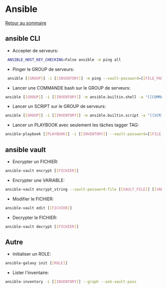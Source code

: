 # Ansible

[Retour au sommaire](docs/index)

## ansible CLI
- Accepter de serveurs:
```bash
 ANSIBLE_HOST_KEY_CHECKING=False ansible -m ping all
```
- Pinger le GROUP de serveurs:
```bash
 ansible [[GROUP]] -i [[INVENTORY]] -m ping --vault-password=[[FILE_PASSWORD]]
```
- Lancer une COMMANDE bash sur le GROUP de serveurs:
```bash
ansible [[GROUP]] -i [[INVENTORY]] -m ansible.builtin.shell -a "[[COMMANDE]]" --vault-password=[[FILE_PASSWORD]]
```
- Lancer un SCRIPT sur le GROUP de serveurs:
```bash
ansible [[GROUP]] -i [[INVENTORY]] -m ansible.builtin.script -a "[[SCRIPT]] [[ARGUMENTS]]..." --vault-password=[[FILE_PASSWORD]]
```
- Lancer un PLAYBOOK avec seulement les tâches tagger TAG:
```bash
ansible-playbook [[PLAYBOOK]] -i [[INVENTORY]] --vault-password=[[FILE_PASSWORD]] --tags TAG --extra-vars "[[KEY]]=[[VALUE]]..."
```

## ansible vault
- Encrypter un FICHIER:
```bash
ansible-vault encrypt [[FICHIER]]
```
- Encrypter une VARIABLE:
```bash
ansible-vault encrypt_string --vault-password-file [[VAULT_FILE]] [[VARIABLE_VALUE]] --name [[VARIABLE]]
```
- Modifier le FICHIER:
```bash
ansible-vault edit [[FICHIER]]
```
- Decrypter le FICHIER:
```bash
ansible-vault decrypt [[FICHIER]]
```

## Autre
- Initialiser un ROLE:
```bash
ansible-galaxy init [[ROLE]]
```
- Lister l'inventaire:
```bash
ansible-inventory -i [[INVENTORY]] --graph --ask-vault-pass
```
